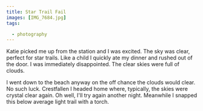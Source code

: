 ```yaml
---
title: Star Trail Fail
images: [IMG_7684.jpg]
tags:

  - photography
---
```

Katie picked me up from the station and I was excited. The sky was clear, perfect for star trails. Like a child I quickly ate my dinner and rushed out of the door. I was immediately disappointed. The clear skies were full of clouds. 

I went down to the beach anyway on the off chance the clouds would clear. No such luck. Crestfallen I headed home where, typically, the skies were crystal clear again. Oh well, I'll try again another night. Meanwhile I snapped this below average light trail with a torch.